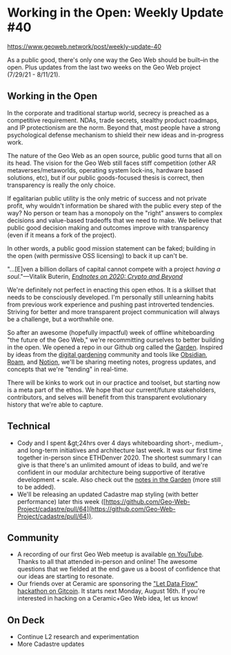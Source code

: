 # Working in the Open: Weekly Update #40

https://www.geoweb.network/post/weekly-update-40

As a public good, there&#39;s only one way the Geo Web should be built–in the open. Plus updates from the last two weeks on the Geo Web project (7/29/21 - 8/11/21).

## Working in the Open

In the corporate and traditional startup world, secrecy is preached as a competitive requirement. NDAs, trade secrets, stealthy product roadmaps, and IP protectionism are the norm. Beyond that, most people have a strong psychological defense mechanism to shield their new ideas and in-progress work.

The nature of the Geo Web as an open source, public good turns that all on its head. The vision for the Geo Web still faces stiff competition (other AR metaverses/metaworlds, operating system lock-ins, hardware based solutions, etc), but if our public goods-focused thesis is correct, then transparency is really the only choice.

If egalitarian public utility is the only metric of success and not private profit, why wouldn&#39;t information be shared with the public every step of the way? No person or team has a monopoly on the &quot;right&quot; answers to complex decisions and value-based tradeoffs that we need to make. We believe that public good decision making and outcomes improve with transparency (even if it means a fork of the project).

In other words, a public good mission statement can be faked; building in the open (with permissive OSS licensing) to back it up can&#39;t be.

&quot;...[E]ven a billion dollars of capital cannot compete with a project _having a soul_.&quot;—Vitalik Buterin, [_Endnotes on 2020: Crypto and Beyond_](https://vitalik.ca/general/2020/12/28/endnotes.html)

We&#39;re definitely not perfect in enacting this open ethos. It is a skillset that needs to be consciously developed. I&#39;m personally still unlearning habits from previous work experience and pushing past introverted tendencies. Striving for better and more transparent project communication will always be a challenge, but a worthwhile one.

So after an awesome (hopefully impactful) week of offline whiteboarding &quot;the future of the Geo Web,&quot; we&#39;re recommitting ourselves to better building in the open. We opened a repo in our Github org called the [Garden](https://github.com/Geo-Web-Project/garden). Inspired by ideas from the [digital gardening](https://maggieappleton.com/garden-history) community and tools like [Obsidian](https://obsidian.md/), [Roam](https://roamresearch.com/), and [Notion](https://www.notion.so/), we&#39;ll be sharing meeting notes, progress updates, and concepts that we&#39;re &quot;tending&quot; in real-time.

There will be kinks to work out in our practice and toolset, but starting now is a meta part of the ethos. We hope that our current/future stakeholders, contributors, and selves will benefit from this transparent evolutionary history that we&#39;re able to capture.

## Technical

- Cody and I spent \&gt;24hrs over 4 days whiteboarding short-, medium-, and long-term initiatives and architecture last week. It was our first time together in-person since ETHDenver 2020. The shortest summary I can give is that there&#39;s an unlimited amount of ideas to build, and we&#39;re confident in our modular architecture being supportive of iterative development + scale. Also check out the [notes in the Garden](https://github.com/Geo-Web-Project/garden/tree/main/notes) (more still to be added).
- We&#39;ll be releasing an updated Cadastre map styling (with better performance) later this week ([https://github.com/Geo-Web-Project/cadastre/pull/64](https://github.com/Geo-Web-Project/cadastre/pull/64)).

## Community

- A recording of our first Geo Web meetup is available [on YouTube](https://www.youtube.com/watch?v=X-sZNhNqiN8). Thanks to all that attended in-person and online! The awesome questions that we fielded at the end gave us a boost of confidence that our ideas are starting to resonate.
- Our friends over at Ceramic are sponsoring the [&quot;Let Data Flow&quot; hackathon on Gitcoin](https://gitcoin.co/hackathon/ceramic-identity/onboard). It starts next Monday, August 16th. If you&#39;re interested in hacking on a Ceramic+Geo Web idea, let us know!

## On Deck

- Continue L2 research and experimentation
- More Cadastre updates
